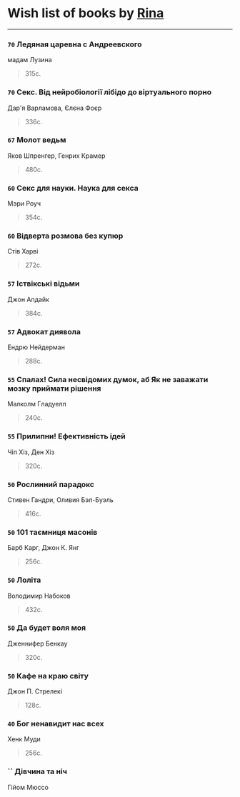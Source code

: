 # Wish list of books by [Rina](https://plus.google.com/u/0/102857111133378678801/)
---

### `70` Ледяная царевна с Андреевского
мадам Лузина
> 315с.

### `70` Секс. Від нейробіології лібідо до віртуального порно
Дар'я Варламова, Єлєна Фоєр
> 336с.

### `67` Молот ведьм
Яков Шпренгер, Генрих Крамер
> 480с.

### `60` Секс для науки. Наука для секса
Мэри Роуч
> 354с.

### `60` Відверта розмова без купюр
Стів Харві
> 272с.

### `57` Іствікські відьми
Джон Апдайк
> 384с.

### `57` Адвокат диявола
Ендрю Нейдерман
> 288с.

### `55` Спалах! Сила несвідомих думок, аб Як не заважати мозку приймати рішення
Малколм Гладуелл
> 240с.

### `55` Прилипни! Ефективність ідей
Чіп Хіз, Ден Хіз
> 320с.

### `50` Рослинний парадокс
Стивен Гандри, Оливия Бэл-Буэль
> 416с.

### `50` 101 таємниця масонів
Барб Карг, Джон К. Янг
> 256с.

### `50` Лоліта
Володимир Набоков
> 432с.

### `50` Да будет воля моя
Дженнифер Бенкау
> 320с.

### `50` Кафе на краю світу
Джон П. Стрелекі
> 128с.

### `40` Бог ненавидит нас всех
Хенк Муди
> 256с.

### `` Дівчина та ніч
Гійом Мюссо


